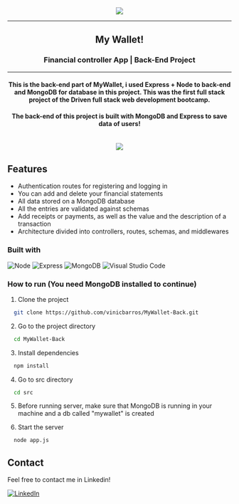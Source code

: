 <div align="center"><img src="https://i.imgur.com/ldtIh28.png"></img></div>
<hr>
<h2 align=center>My Wallet!</h2>
<h3 align=center>Financial controller App | Back-End Project</h3>
<hr>
<h4 align=center>This is the back-end part of MyWallet, i used Express + Node to back-end and MongoDB for database in this project. 
                  This was the first full stack project of the Driven full stack web development bootcamp.</h4>
<h4 align=center>The back-end of this project is built with MongoDB and Express to save data of users!</h4>
<br>
<div align=center style="display:flex; justify-content: center; gap:5%">
    <img src="https://i.imgur.com/YcJPoHt.png">
</div>

## Features

- Authentication routes for registering and logging in
- You can add and delete your financial statements
- All data stored on a MongoDB database
- All the entries are validated against schemas
- Add receipts or payments, as well as the value and the description of a transaction
- Architecture divided into controllers, routes, schemas, and middlewares

### Built with

![Node](https://img.shields.io/badge/Node.js-339933?style=for-the-badge&logo=nodedotjs&logoColor=white)
![Express](https://img.shields.io/badge/Express.js-000000?style=for-the-badge&logo=express&logoColor=white)
![MongoDB](https://img.shields.io/badge/MongoDB-4EA94B?style=for-the-badge&logo=mongodb&logoColor=white)
![Visual Studio Code](https://img.shields.io/badge/Visual%20Studio%20Code-0078d7.svg?style=for-the-badge&logo=visual-studio-code&logoColor=white)

### How to run (You need MongoDB installed to continue)

1. Clone the project

```bash
  git clone https://github.com/vinicbarros/MyWallet-Back.git
```

2. Go to the project directory

```bash
  cd MyWallet-Back
```

3. Install dependencies

```bash
  npm install
```

4. Go to src directory

```bash
  cd src
```

5. Before running server, make sure that MongoDB is running in your machine and a db called "mywallet" is created

6. Start the server

```bash
  node app.js
```

## Contact

Feel free to contact me in Linkedin!

[![LinkedIn][linkedin-shield]][linkedin-url]

<!-- MARKDOWN LINKS & IMAGES -->
<!-- https://www.markdownguide.org/basic-syntax/#reference-style-links -->

[linkedin-shield]: https://img.shields.io/badge/-LinkedIn-black.svg?style=for-the-badge&logo=linkedin&colorB=blue
[linkedin-url]: https://www.linkedin.com/in/ovinibarros/
